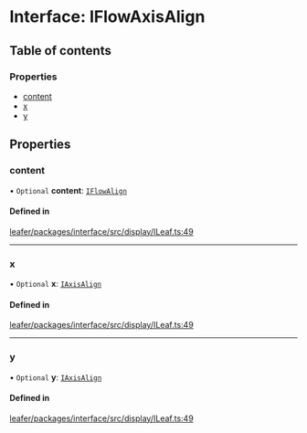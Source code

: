 # Interface: IFlowAxisAlign

## Table of contents

### Properties

- [content](IFlowAxisAlign.md#content)
- [x](IFlowAxisAlign.md#x)
- [y](IFlowAxisAlign.md#y)

## Properties

### content

• `Optional` **content**: [`IFlowAlign`](../modules.md#iflowalign)

#### Defined in

[leafer/packages/interface/src/display/ILeaf.ts:49](https://github.com/leaferjs/leafer/blob/27a24ec/packages/interface/src/display/ILeaf.ts#L49)

___

### x

• `Optional` **x**: [`IAxisAlign`](../modules.md#iaxisalign)

#### Defined in

[leafer/packages/interface/src/display/ILeaf.ts:49](https://github.com/leaferjs/leafer/blob/27a24ec/packages/interface/src/display/ILeaf.ts#L49)

___

### y

• `Optional` **y**: [`IAxisAlign`](../modules.md#iaxisalign)

#### Defined in

[leafer/packages/interface/src/display/ILeaf.ts:49](https://github.com/leaferjs/leafer/blob/27a24ec/packages/interface/src/display/ILeaf.ts#L49)
